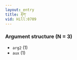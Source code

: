 ```yaml
---
layout: entry
title: རྟོག་
vid: Hill:0709
---
```

### Argument structure (N = 3)
* `arg2` (1)
* `aux` (1)
